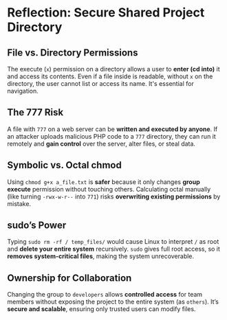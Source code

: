 # Reflection: Secure Shared Project Directory

## File vs. Directory Permissions
The execute (`x`) permission on a directory allows a user to **enter (cd into)** it and access its contents. Even if a file inside is readable, without `x` on the directory, the user cannot list or access its name. It's essential for navigation.

## The 777 Risk
A file with `777` on a web server can be **written and executed by anyone**. If an attacker uploads malicious PHP code to a `777` directory, they can run it remotely and **gain control** over the server, alter files, or steal data.

## Symbolic vs. Octal chmod
Using `chmod g+x a_file.txt` is **safer** because it only changes **group execute** permission without touching others. Calculating octal manually (like turning `-rwx-w-r--` into `771`) risks **overwriting existing permissions** by mistake.

## sudo’s Power
Typing `sudo rm -rf / temp_files/` would cause Linux to interpret `/` as root and **delete your entire system** recursively. `sudo` gives full root access, so it **removes system-critical files**, making the system unrecoverable.

## Ownership for Collaboration
Changing the group to `developers` allows **controlled access** for team members without exposing the project to the entire system (as `others`). It’s **secure and scalable**, ensuring only trusted users can modify files.
